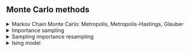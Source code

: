 ## Monte Carlo methods

<details>
<summary>Markov Chain Monte Carlo: Metropolis, Metropolis-Hastings, Glauber</summary>

* For 1D:

![img](./images/mcmc.png)

* For 2D normal distribution (Metropolis):

![img](./images/mcmc_metropolis_2d.png)
</details>


<details>
<summary>Importance sampling</summary>

* Importance sampling to estimate an expectation by using samples coming
from another distribution (proposal distribution $g(x)$) instead of sampling
from $f=\rho$. Note that importance sampling is not a sampling method.
The importance weights are used to correct the bias introduced by sampling from
the wrong distribution.

![importance_sampling](./images/importance_sampling.png)
</details>

<details>
<summary>Sampling importance resampling</summary>

* Sampling importance resampling can be used to get samples approximately from
the distribution. The idea is to get samples from the proposal distribution,
obtain the importance weights of each of these samples $x_i$ as in
importance sampling and sampling from these samples with probabilities specified
by the normalized importance weights.

![sampling importance resampling](./images/sampling_importance_resampling.png)
</details>

<details>
<summary>Ising model</summary>

* Ising model: not working as expected
</details>
